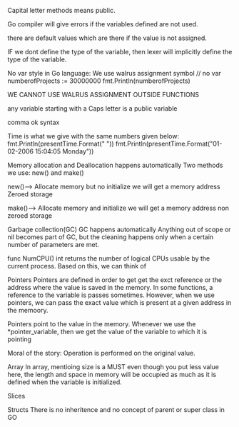 Capital letter methods means public.

Go compiler will give errors if the variables defined are not used.

there are default values which are there if the value is not assigned.

IF we dont define the type of the variable, then lexer will implicitly define the type of the variable.

No var style in Go language:
We use walrus assignment symbol
// no var
	numberofProjects := 30000000
	fmt.Println(numberofProjects)


WE CANNOT USE WALRUS ASSIGNMENT OUTSIDE FUNCTIONS

any variable starting with a Caps letter is a public variable


comma ok syntax

Time is what we give with the same numbers given below:
	fmt.Println(presentTime.Format("    "))
	fmt.Println(presentTime.Format("01-02-2006 15:04:05 Monday"))

Memory allocation and Deallocation happens automatically
Two methods we use:
new() and make()

new()--> Allocate memory but no initialize
we will get a memory address
Zeroed storage

make()--> Allocate memory and initialize
we will get a memory address
non zeroed storage


Garbage collection(GC)
GC happens automatically
Anything out of scope or nil becomes part of GC, but the cleaning happens only when a certain number of parameters are met.

func NumCPU() int
returns the number of logical CPUs usable by the current process.
Based on this, we can think of 


Pointers
Pointers are defined in order to get get the exct reference or the address where the value is saved  in the memory.
In some functions, a reference to the variable is passes sometimes. However, when we use pointers, we can pass the exact value which is present at a given address in the memoory.

Pointers point to the value in the memory. 
Whenever we use the *pointer_variable, then we get the value of the variable to which it is pointing

Moral of the story: Operation is performed on the original value.



Array
In array, mentioing size is a MUST
even though you put less value here, the length and space in memory will be occupied as much as it is defined when the variable is initialized.

Slices


Structs
There is no inheritence and no concept of parent or super class in GO


